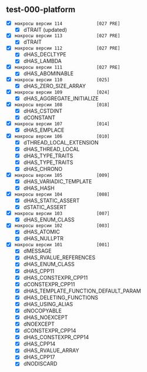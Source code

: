 
test-000-platform  
---
  - [x] `макросы версии 114             [027 PRE]`  
    - [x] dTRAIT (updated) 
  - [x] `макросы версии 113             [027 PRE]`  
    - [x] dTRAIT  
  - [x] `макросы версии 112             [027 PRE]`  
    - [x] dHAS_DECLTYPE  
    - [x] dHAS_LAMBDA  
  - [x] `макросы версии 111             [027 PRE]`  
    - [x] dHAS_ABOMINABLE  
  - [x] `макросы версии 110             [025]`  
    - [x] dHAS_ZERO_SIZE_ARRAY  
  - [x] `макросы версии 109             [024]`  
    - [x] dHAS_AGGREGATE_INITIALIZE  
  - [x] `макросы версии 108             [018]`  
    - [x] dHAS_CSTDINT
    - [x] dCONSTANT
  - [x] `макросы версии 107             [014]`  
    - [x] dHAS_EMPLACE  
  - [x] `макросы версии 106             [010]`  
    - [x] dTHREAD_LOCAL_EXTENSION  
    - [x] dHAS_THREAD_LOCAL  
    - [x] dHAS_TYPE_TRAITS  
    - [x] dHAS_TYPE_TRAITS  
    - [x] dHAS_CHRONO  
  - [x] `макросы версии 105             [009]`  
    - [x] dHAS_VARIADIC_TEMPLATE  
    - [x] dHAS_HASH  
  - [x] `макросы версии 104             [008]`  
    - [x] dHAS_STATIC_ASSERT  
    - [x] dSTATIC_ASSERT  
  - [x] `макросы версии 103             [007]`  
    - [x] dHAS_ENUM_CLASS
  - [x] `макросы версии 102             [003]`  
    - [x] dHAS_ATOMIC
    - [x] dHAS_NULLPTR
  - [x] `макросы версии 101             [001]`  
    - [x] dMESSAGE  
    - [x] dHAS_RVALUE_REFERENCES  
    - [x] dHAS_ENUM_CLASS  
    - [x] dHAS_CPP11  
    - [x] dHAS_CONSTEXPR_CPP11  
    - [x] dCONSTEXPR_CPP11  
    - [x] dHAS_TEMPLATE_FUNCTION_DEFAULT_PARAM  
    - [x] dHAS_DELETING_FUNCTIONS  
    - [x] dHAS_USING_ALIAS  
    - [x] dNOCOPYABLE  
    - [x] dHAS_NOEXCEPT  
    - [x] dNOEXCEPT  
    - [x] dCONSTEXPR_CPP14  
    - [x] dHAS_CONSTEXPR_CPP14  
    - [x] dHAS_CPP14  
    - [x] dHAS_RVALUE_ARRAY  
    - [x] dHAS_CPP17  
    - [x] dNODISCARD  
